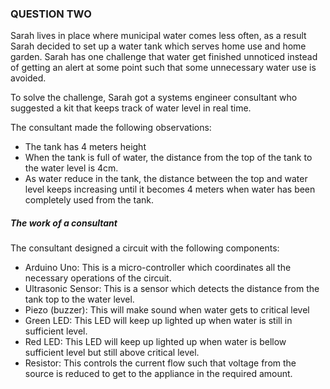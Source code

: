 ### QUESTION TWO
Sarah lives in place where municipal water comes less often, as a result Sarah decided to set up a water tank which serves home use and home garden. Sarah has one challenge that water get finished unnoticed instead of getting an alert at some point such that some unnecessary water use is avoided.  

To solve the challenge, Sarah got a systems engineer consultant who suggested a kit that keeps track of water level in real time.  

The consultant made the following observations:  
- The tank has 4 meters height
- When the tank is full of water, the distance from the top of the tank to the water level is 4cm.
- As water reduce in the tank, the distance between the top and water level keeps increasing until it becomes 4 meters when water has been completely used from the tank.

##### The work of a consultant

The consultant designed a circuit with the following components:
- Arduino Uno: This is a micro-controller which coordinates all the necessary operations of the circuit.
- Ultrasonic Sensor: This is a sensor which detects the distance from the tank top to the water level.
- Piezo (buzzer): This will make sound when water gets to critical level
- Green LED: This LED will keep up lighted up when water is still in sufficient level.
- Red LED: This LED will keep up lighted up when water is bellow sufficient level but still above critical level.
- Resistor: This controls the current flow such that voltage from the source is reduced to get to the appliance in the required amount.